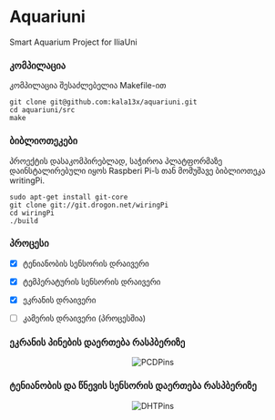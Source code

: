 # Aquariuni
Smart Aquarium Project for IliaUni

### კომპილაცია
კომპილაცია შესაძლებელია Makefile-ით

```
git clone git@github.com:kala13x/aquariuni.git
cd aquariuni/src
make
```

### ბიბლიოთეკები
პროექტის დასაკომპირებლად, საჭიროა პლატფორმაზე დაინსტალირებული იყოს Raspberi Pi-ს თან მომუშავე ბიბლიოთეკა writingPi.

```
sudo apt-get install git-core
git clone git://git.drogon.net/wiringPi
cd wiringPi
./build
```


### პროცესი
- [x] ტენიანობის სენსორის დრაივერი
- [x] ტემპერატურის სენსორის დრაივერი
- [x] ეკრანის დრაივერი
- [ ] კამერის დრაივერი (პროცესშია)


### ეკრანის პინების დაერთება რასპბერიზე
<p align="center">
  <img src="https://raw.githubusercontent.com/kala13x/aquariuni/master/img/lcd2pi.png" alt="PCDPins"/>
</p>

### ტენიანობის და წნევის სენსორის დაერთება რასპბერიზე
<p align="center">
  <img src="https://raw.githubusercontent.com/kala13x/aquariuni/master/img/dht11pi.jpg" alt="DHTPins"/>
</p>